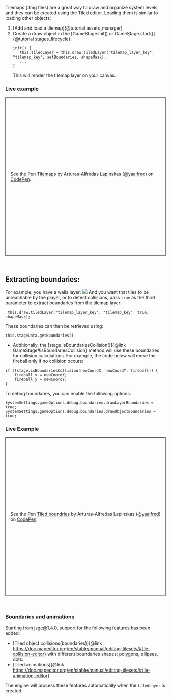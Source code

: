 Tilemaps (.tmg files) are a great way to draw and organize system levels, and they can be created using the Tiled editor. Loading them is similar to loading other objects:  
1. [Add and load a tilemap]{@tutorial assets_manager}
2. Create a draw object in the [GameStage.init() or GameStage.start()]{@tutorial stages_lifecycle}:
   ```
   init() {
      this.tiledLayer = this.draw.tiledLayer("tilemap_layer_key", "tilemap_key", setBoundaries, shapeMask);
      ...
   }
   ```
   This will render the tilemap layer on your canvas.

### Live example
<p class="codepen" data-height="500" data-default-tab="js,result" data-slug-hash="VwgNRxN" data-user="yaalfred" style="height: 500px; box-sizing: border-box; display: flex; align-items: center; justify-content: center; border: 2px solid; margin: 1em 0; padding: 1em;">
  <span>See the Pen <a href="https://codepen.io/yaalfred/pen/VwgNRxN">
  Tilemaps</a> by Arturas-Alfredas Lapinskas (<a href="https://codepen.io/yaalfred">@yaalfred</a>)
  on <a href="https://codepen.io">CodePen</a>.</span>
</p>
<script async src="https://cpwebassets.codepen.io/assets/embed/ei.js"></script>
<br />

## Extracting boundaries:
For example, you have a walls layer:
<img src="tiled_boundaries.png">
And you want that tiles to be unreachable by the player, or to detect collisions, pass `true` as the third parameter to extract boundaries from the tilemap layer:
```
 this.draw.tiledLayer("tilemap_layer_key", "tilemap_key", true, shapeMask);
```
These boundaries can then be retrieved using:
```
this.stageData.getBoundaries()
```
* Additionally, the [stage.isBoundariesCollision()]{@link GameStage#isBoundariesCollision} method will use these boundaries for collision calculations. For example, the code below will move the fireball only if no collision occurs:
```
if (!stage.isBoundariesCollision(newCoordX, newCoordY, fireball)) {
    fireball.x = newCoordX;
    fireball.y = newCoordY;
}
```
To debug boundaries, you can enable the following options:
```
SystemSettings.gameOptions.debug.boundaries.drawLayerBoundaries = true;
SystemSettings.gameOptions.debug.boundaries.drawObjectBoundaries = true;
```
### Live Example
<p class="codepen" data-height="500" data-default-tab="js,result" data-slug-hash="mdvYrWP" data-user="yaalfred" style="height: 500px; box-sizing: border-box; display: flex; align-items: center; justify-content: center; border: 2px solid; margin: 1em 0; padding: 1em;">
  <span>See the Pen <a href="https://codepen.io/yaalfred/pen/mdvYrWP">
  Tiled boundries</a> by Arturas-Alfredas Lapinskas (<a href="https://codepen.io/yaalfred">@yaalfred</a>)
  on <a href="https://codepen.io">CodePen</a>.</span>
</p>
<script async src="https://cpwebassets.codepen.io/assets/embed/ei.js"></script>
<br />

### Boundaries and animations
Starting from jsge@1.4.0, support for the following features has been added:

- [Tiled object collisions(boundaries)]{@link https://doc.mapeditor.org/en/stable/manual/editing-tilesets/#tile-collision-editor} with different boundaries shapes: polygons, ellipses, dots.
- [Tiled animations]{@link https://doc.mapeditor.org/en/stable/manual/editing-tilesets/#tile-animation-editor}.

The engine will process these features automatically when the `tiledLayer` is created.
